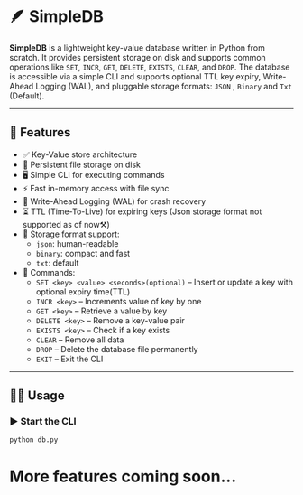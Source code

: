 # 🪶 SimpleDB

**SimpleDB** is a lightweight key-value database written in Python from scratch. It provides persistent storage on disk and supports common operations like `SET`, `INCR`, `GET`, `DELETE`, `EXISTS`, `CLEAR`, and `DROP`. The database is accessible via a simple CLI and supports optional TTL key expiry, Write-Ahead Logging (WAL), and pluggable storage formats: `JSON` , `Binary` and `Txt` (Default).

---

## 🚀 Features

- ✅ Key-Value store architecture
- 💾 Persistent file storage on disk
- 🖥️ Simple CLI for executing commands
- ⚡ Fast in-memory access with file sync
- 🧾 Write-Ahead Logging (WAL) for crash recovery
- ⏳ TTL (Time-To-Live) for expiring keys (Json storage format not supported as of now⚒️)
- 🧮 Storage format support:
  - `json`: human-readable
  - `binary`: compact and fast
  - `txt`: default
- 🔐 Commands:
  - `SET <key> <value> <seconds>(optional)`  – Insert or update a key with optional expiry time(TTL)
  - `INCR <key>` – Increments value of key by one
  - `GET <key>` – Retrieve a value by key
  - `DELETE <key>` – Remove a key-value pair
  - `EXISTS <key>` – Check if a key exists
  - `CLEAR` – Remove all data
  - `DROP` – Delete the database file permanently
  - `EXIT` – Exit the CLI

---

## 🧑‍💻 Usage

### ▶️ Start the CLI

```bash
python db.py
```

# More features coming soon...
